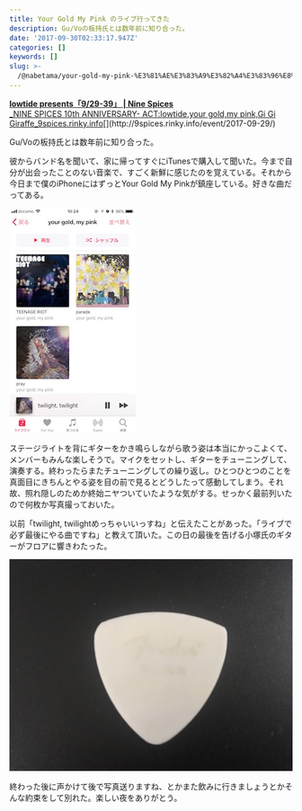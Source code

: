 ```yaml
---
title: Your Gold My Pink のライブ行ってきた
description: Gu/Voの板持氏とは数年前に知り合った。
date: '2017-09-30T02:33:17.947Z'
categories: []
keywords: []
slug: >-
  /@nabetama/your-gold-my-pink-%E3%81%AE%E3%83%A9%E3%82%A4%E3%83%96%E8%A1%8C%E3%81%A3%E3%81%A6%E3%81%8D%E3%81%9F-4edc0c49577b
---
```


[**lowtide presents「9/29-39」 | Nine Spices**  
_NINE SPICES 10th ANNIVERSARY- ACT:lowtide,your gold,my pink,Gi Gi Giraffe_9spices.rinky.info](http://9spices.rinky.info/event/2017-09-29/ "http://9spices.rinky.info/event/2017-09-29/")[](http://9spices.rinky.info/event/2017-09-29/)

Gu/Voの板持氏とは数年前に知り合った。

彼からバンド名を聞いて、家に帰ってすぐにiTunesで購入して聞いた。今まで自分が出会ったことのない音楽で、すごく新鮮に感じたのを覚えている。それから今日まで僕のiPhoneにはずっとYour Gold My Pinkが鎮座している。好きな曲だってある。

![](1.jpg)

ステージライトを背にギターをかき鳴らしながら歌う姿は本当にかっこよくて、メンバーもみんな楽しそうで。マイクをセットし、ギターをチューニングして、演奏する。終わったらまたチューニングしての繰り返し。ひとつひとつのことを真面目にきちんとやる姿を目の前で見るとどうしたって感動してしまう。それ故、照れ隠しのためか終始ニヤついていたような気がする。せっかく最前列いたので何枚か写真撮っておいた。

以前「twilight, twilightめっちゃいいっすね」と伝えたことがあった。「ライブで必ず最後にやる曲ですね」と教えて頂いた。この日の最後を告げる小塚氏のギターがフロアに響きわたった。

![](2.jpg)

終わった後に声かけて後で写真送りますね、とかまた飲みに行きましょうとかそんな約束をして別れた。楽しい夜をありがとう。